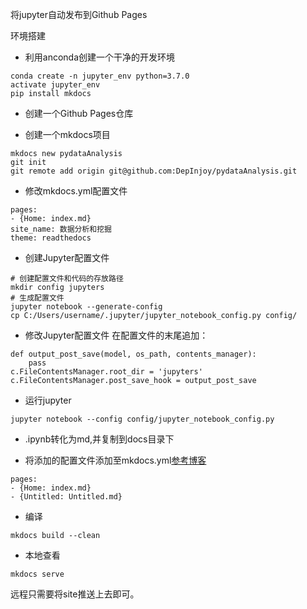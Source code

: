 将jupyter自动发布到Github Pages

环境搭建
- 利用anconda创建一个干净的开发环境
```
conda create -n jupyter_env python=3.7.0
activate jupyter_env
pip install mkdocs
```

- 创建一个Github Pages仓库

- 创建一个mkdocs项目
```
mkdocs new pydataAnalysis
git init
git remote add origin git@github.com:DepInjoy/pydataAnalysis.git
```

- 修改mkdocs.yml配置文件
```
pages:
- {Home: index.md}
site_name: 数据分析和挖掘
theme: readthedocs
```

- 创建Jupyter配置文件
```
# 创建配置文件和代码的存放路径
mkdir config jupyters
# 生成配置文件
jupyter notebook --generate-config
cp C:/Users/username/.jupyter/jupyter_notebook_config.py config/
```

- 修改Jupyter配置文件
在配置文件的末尾追加：
```
def output_post_save(model, os_path, contents_manager):
	pass
c.FileContentsManager.root_dir = 'jupyters'
c.FileContentsManager.post_save_hook = output_post_save
```

- 运行jupyter
```
jupyter notebook --config config/jupyter_notebook_config.py
```

- .ipynb转化为md,并复制到docs目录下

- 将添加的配置文件添加至mkdocs.yml[参考博客](https://markdown-docs-zh.readthedocs.io/zh_CN/latest/)
```
pages:
- {Home: index.md}
- {Untitled: Untitled.md}
```



- 编译
```
mkdocs build --clean
```

- 本地查看
```
mkdocs serve
```
远程只需要将site推送上去即可。